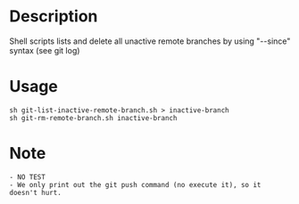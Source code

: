 # Description
Shell scripts lists and delete all unactive remote branches by using "--since" syntax (see git log) 

# Usage
    sh git-list-inactive-remote-branch.sh > inactive-branch
    sh git-rm-remote-branch.sh inactive-branch

# Note
    - NO TEST
    - We only print out the git push command (no execute it), so it doesn't hurt.
